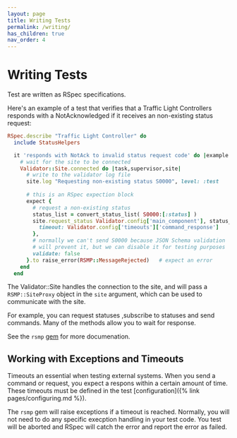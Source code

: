 ```yaml
---
layout: page
title: Writing Tests
permalink: /writing/
has_children: true
nav_order: 4
---
```


# Writing Tests
Test are written as RSpec specifications.

Here's an example of a test that verifies that a Traffic Light Controllers responds with a NotAcknowledged if it receives an non-existing status request:

```ruby
RSpec.describe "Traffic Light Controller" do
  include StatusHelpers

  it 'responds with NotAck to invalid status request code' do |example|
    # wait for the site to be connected
    Validator::Site.connected do |task,supervisor,site|
      # write to the validator log file
      site.log "Requesting non-existing status S0000", level: :test
      
      # this is an RSpec expection block
      expect {
        # request a non-existing status
        status_list = convert_status_list( S0000:[:status] )
        site.request_status Validator.config['main_component'], status_list, collect: {
          timeout: Validator.config['timeouts']['command_response']
        },
        # normally we can't send S0000 because JSON Schema validation
        # will prevent it, but we can disable it for testing purposes
        validate: false
      }.to raise_error(RSMP::MessageRejected)   # expect an error
    end
  end
```

The Validator::Site handles the connection to the site, and will pass a `RSMP::SiteProxy` object in the `site` argument, which can be used to communicate with the site. 

For example, you can request statuses ,subscribe to statuses and send commands. Many of the methods allow you to wait for response.

See the `rsmp` [gem](https://github.com/rsmp-nordic/rsmp) for more documenation.

## Working with Exceptions and Timeouts
Timeouts an essential when testing external systems. When you send a command or request, you expect a respons within a certain amount of time. These timeouts must be defined in the test [configuration]({% link pages/configuring.md %}).

The `rsmp` gem will raise exceptions if a timeout is reached. Normally, you will not need to do any specific execption handling in your test code. You test will be aborted and RSpec will catch the error and report the error as failed.

